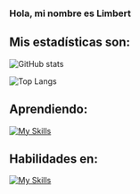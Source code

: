 ### Hola, mi nombre es Limbert ###

## Mis estadísticas son: 
![GitHub stats](https://github-readme-stats.vercel.app/api?username=LimbersMay&show_icons=true&theme=tokyonight)

![Top Langs](https://github-readme-stats.vercel.app/api/top-langs/?username=LimbersMay)

## Aprendiendo: 

[![My Skills](https://skills.thijs.gg/icons?i=ts,docker,cs)](https://skills.thijs.gg)
  
## Habilidades en:
[![My Skills](https://skills.thijs.gg/icons?i=js,react,redux,nodejs,express,mongodb,git,github)](https://skills.thijs.gg)
